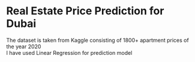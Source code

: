 # Real Estate Price Prediction for Dubai
The dataset is taken from Kaggle consisting of 1800+ apartment prices of the year 2020 <br>
I have used Linear Regression for prediction model 